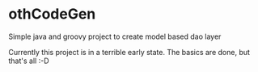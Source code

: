 # othCodeGen
Simple java and groovy project to create model based dao layer

Currently this project is in a terrible early state. The basics are done, but that's all :-D 
